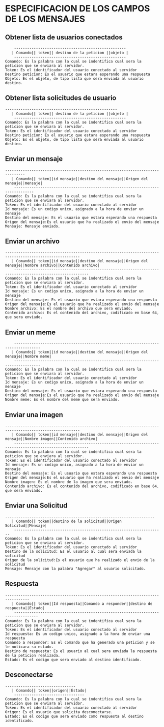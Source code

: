 # ESPECIFICACION DE LOS CAMPOS DE LOS MENSAJES

## Obtener lista de usuarios conectados
        ---------------------------------------------------
       | Comando|| token|| destino de la peticion ||objeto |
        ---------------------------------------------------
	Comando: Es la palabra con la cual se indentifica cual sera la peticion que se enviara al servidor.
	Token: Es el identificador del usuario conectado al servidor
	Destino peticion: Es el usuario que estara esperando una respuesta
	Objeto: Es el objeto, de tipo lista que sera enviada al usuario destino.
	
## Obtener lista solicitudes de usuario
	---------------------------------------------------
       | Comando|| token|| destino de la peticion ||objeto |
        ---------------------------------------------------
	Comando: Es la palabra con la cual se indentifica cual sera la peticion que se enviara al servidor.
	Token: Es el identificador del usuario conectado al servidor
	Destino peticion: Es el usuario que estara esperando una respuesta
	Objeto: Es el objeto, de tipo lista que sera enviada al usuario destino.
	
## Enviar un mensaje
	-------------------------------------------------------------------------------
       | Comando|| token||id mensaje||destino del mensaje||Origen del mensaje||mensaje|
        -------------------------------------------------------------------------------
	Comando: Es la palabra con la cual se indentifica cual sera la peticion que se enviara al servidor.
	Token: Es el identificador del usuario conectado al servidor
	Id mensaje: Es un codigo unico, asignado a la hora de enviar un mensaje
	Destino del mensaje: Es el usuario que estara esperando una respuesta
	Origen del mensaje:Es el usuario que ha realizado el envio del mensaje
	Mensaje: Mensaje enviado.

## Enviar un archivo
	--------------------------------------------------------------------------------------------------------
       | Comando|| token||id mensaje||destino del mensaje||Origen del mensaje||Nombre archivo||Contenido archivo|
        --------------------------------------------------------------------------------------------------------
	Comando: Es la palabra con la cual se indentifica cual sera la peticion que se enviara al servidor.
	Token: Es el identificador del usuario conectado al servidor
	Id mensaje: Es un codigo unico, asignado a la hora de enviar un mensaje
	Destino del mensaje: Es el usuario que estara esperando una respuesta
	Origen del mensaje:Es el usuario que ha realizado el envio del mensaje
	Nombre archivo: Es el nombre del archivo que sera enviado.
	Contenido archivo: Es el contenido del archivo, codificado en base 64, que sera enviado.
	
## Enviar un meme
        ----------------------------------------------------------------------------------
       | Comando|| token||id mensaje||destino del mensaje||Origen del mensaje||Nombre meme|
        ----------------------------------------------------------------------------------
	Comando: Es la palabra con la cual se indentifica cual sera la peticion que se enviara al servidor.
	Token: Es el identificador del usuario conectado al servidor
	Id mensaje: Es un codigo unico, asignado a la hora de enviar un mensaje
	Destino del mensaje: Es el usuario que estara esperando una respuesta
	Origen del mensaje:Es el usuario que ha realizado el envio del mensaje
	Nombre meme: Es el nombre del meme que sera enviado.
	
## Enviar una imagen
	--------------------------------------------------------------------------------------------------------
       | Comando|| token||id mensaje||destino del mensaje||Origen del mensaje||Nombre imagen||Contenido archivo|
        --------------------------------------------------------------------------------------------------------
	Comando: Es la palabra con la cual se indentifica cual sera la peticion que se enviara al servidor.
	Token: Es el identificador del usuario conectado al servidor
	Id mensaje: Es un codigo unico, asignado a la hora de enviar un mensaje
	Destino del mensaje: Es el usuario que estara esperando una respuesta
	Origen del mensaje:Es el usuario que ha realizado el envio del mensaje
	Nombre imagen: Es el nombre de la imagen que sera enviado.
	Contenido archivo: Es el contenido del archivo, codificado en base 64, que sera enviado.
	
## Enviar una Solicitud
	--------------------------------------------------------------------
       | Comando|| token||destino de la solicitud||Origen Solicitud||Mensaje|
        --------------------------------------------------------------------
	Comando: Es la palabra con la cual se indentifica cual sera la peticion que se enviara al servidor.
	Token: Es el identificador del usuario conectado al servidor	
	Destino de la solicitud: Es el usuario al cual sera enviada la solicitud
	Origen de la solicitud:Es el usuario que ha realizado el envio de la solicitud
	Mensaje: Mensaje con la palabra "Agregar" al usuario solicitado.

## Respuesta

	---------------------------------------------------------------------------------
       | Comando|| token||Id respuesta||Comando a responder||destino de respuesta||Estado|
        ---------------------------------------------------------------------------------
	Comando: Es la palabra con la cual se indentifica cual sera la peticion que se enviara al servidor.
	Token: Es el identificador del usuario conectado al servidor
	Id respuesta: Es un codigo unico, asignado a la hora de enviar una respuesta
	Comando a responder: Es el comando que ha generado una peticion y se le noticara su estado.
	Destino de respuesta: Es el usuario al cual sera enviada la respuesta de la peticion realizada.
	Estado: Es el codigo que sera enviado al destino identificado.
	
## Desconectarse
	--------------------------------
       | Comando|| token||origen||Estado|
        --------------------------------
	Comando: Es la palabra con la cual se indentifica cual sera la peticion que se enviara al servidor.
	Token: Es el identificador del usuario conectado al servidor
	Origen: Es el usuario que solicita desconectarse.
	Estado: Es el codigo que sera enviado como respuesta al destino identificado.
